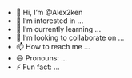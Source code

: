 - 👋 Hi, I’m @Alex2ken
- 👀 I’m interested in ...
- 🌱 I’m currently learning ...
- 💞️ I’m looking to collaborate on ...
- 📫 How to reach me ...
- 😄 Pronouns: ...
- ⚡ Fun fact: ...

<!---
Alex2ken/Alex2ken is a ✨ special ✨ repository because its `README.md` (this file) appears on your GitHub profile.
You can click the Preview link to take a look at your changes.
--->
